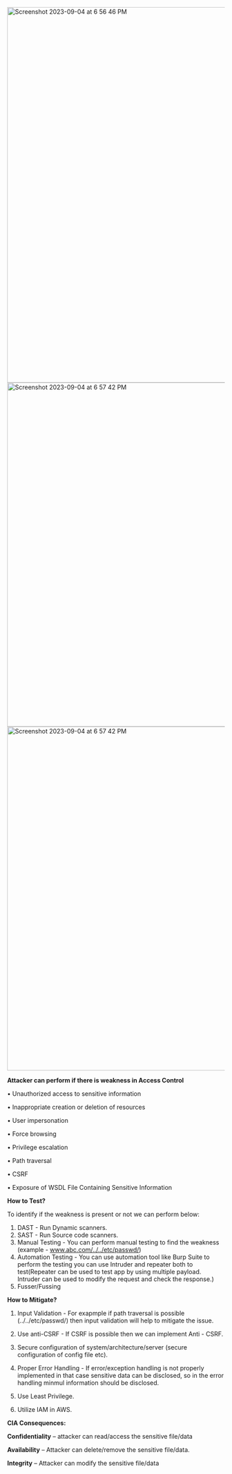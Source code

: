 <img width="869" alt="Screenshot 2023-09-04 at 6 56 46 PM" src="https://github.com/archanaheeralal77/OWASP-Top-10-Broken-Access-ControlA1/assets/127080874/c6e5efd5-789c-4fba-8031-f621abb361df">
<img width="796" alt="Screenshot 2023-09-04 at 6 57 42 PM" src="https://github.com/archanaheeralal77/OWASP-Top-10-Broken-Access-ControlA1/assets/127080874/b17d5243-debb-49ac-aec2-1455df2b671c">
<img width="796" alt="Screenshot 2023-09-04 at 6 57 42 PM" src="https://github.com/archanaheeralal77/OWASP-Top-10-Broken-Access-ControlA1/assets/127080874/4c8d3b8f-d70e-4e35-82c3-976be91371b7">

**Attacker can perform if there is weakness in Access Control**

•	Unauthorized access to sensitive information

•	Inappropriate creation or deletion of resources

•	User impersonation

•	Force browsing

•	Privilege escalation

•	Path traversal

•	CSRF

•	Exposure of WSDL File Containing Sensitive Information


**How to Test?**

To identify if the weakness is present or not we can perform below:

1. DAST - Run Dynamic scanners.
2. SAST - Run Source code scanners.
4. Manual Testing - You can perform manual testing to find the weakness (example - www.abc.com/../../etc/passwd/)
5. Automation Testing - You can use automation tool like Burp Suite to perform the testing you can use Intruder and repeater both to test(Repeater can be used to test app by using multiple payload. Intruder can be used to modify the request and check the response.)
6. Fusser/Fussing

**How to Mitigate?**

1. Input Validation - For exapmple if path traversal is possible (../../etc/passwd/) then input validation will help to mitigate the issue.

2. Use anti-CSRF - If CSRF is possible then we can implement Anti - CSRF.

3. Secure configuration of system/architecture/server (secure configuration of config file etc).

4. Proper Error Handling - If error/exception handling is not properly implemented in that case sensitive data can be disclosed, so in the error handling minmul information should be disclosed.

5. Use Least Privilege.

6. Utilize IAM in AWS.


**CIA Consequences:**

**Confidentiality** – attacker can read/access the sensitive file/data

**Availability** – Attacker can delete/remove the sensitive file/data.

**Integrity** – Attacker can modify the sensitive file/data



